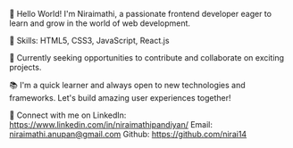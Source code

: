 👋 Hello World! I'm Niraimathi, a passionate frontend developer eager to learn and grow in the world of web development.

🌟 Skills: HTML5, CSS3, JavaScript, React.js

💼 Currently seeking opportunities to contribute and collaborate on exciting projects.

📚 I'm a quick learner and always open to new technologies and frameworks. Let's build amazing user experiences together!

🔗 Connect with me on LinkedIn: https://www.linkedin.com/in/niraimathipandiyan/
    Email: niraimathi.anupan@gmail.com
    Github: https://github.com/nirai14

